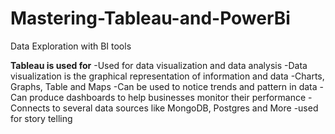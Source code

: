 # Mastering-Tableau-and-PowerBi
Data Exploration with BI  tools

**Tableau is used for**
-Used for data visualization and data analysis
-Data visualization is the graphical representation of information and data
-Charts, Graphs, Table and Maps
-Can be used to notice trends and pattern in data
-Can produce dashboards to help businesses monitor their performance
-Connects to several data sources like MongoDB, Postgres and More
-used for story telling
